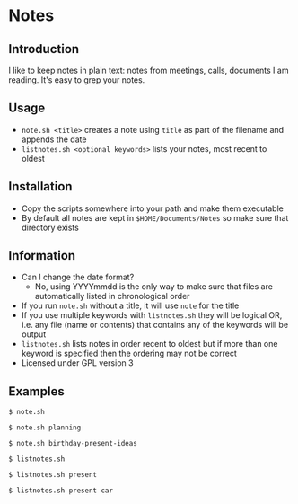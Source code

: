 # Notes

## Introduction

I like to keep notes in plain text: notes from meetings, calls, documents I am
reading. It's easy to grep your notes.

## Usage

- `note.sh <title>` creates a note using `title` as part of the filename and appends the date
- `listnotes.sh <optional keywords>`  lists your notes, most recent to oldest

## Installation

- Copy the scripts somewhere into your path and make them executable
- By default all notes are kept in `$HOME/Documents/Notes` so make sure that
  directory exists

## Information

- Can I change the date format?
  - No, using YYYYmmdd is the only way to make sure that files are automatically
    listed in chronological order
- If you run `note.sh` without a title, it will use `note` for the title
- If you use multiple keywords with `listnotes.sh` they will be logical OR, i.e. any file
  (name or contents) that contains any of the keywords will be output
- `listnotes.sh` lists notes in order recent to oldest but if more than one keyword is specified then the ordering may not be correct
- Licensed under GPL version 3

## Examples

```
$ note.sh

$ note.sh planning

$ note.sh birthday-present-ideas

$ listnotes.sh

$ listnotes.sh present

$ listnotes.sh present car
```
